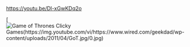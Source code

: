 https://youtu.be/Dl-xGwKDq2o


[![Game of Thrones Clicky Games(https://img.youtube.com/vi/https://www.wired.com/geekdad/wp-content/uploads/2011/04/GoT.jpg/0.jpg)](https://www.youtube.com/watch?v=https://youtu.be/Dl-xGwKDq2o "Game of Thrones Clicky Games")

